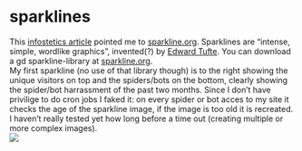 <!--
  id: 230
  date: 2005-12-27T10:15:55
  modified: 2012-07-03T09:29:30
  slug: sparklines
  type: post
  excerpt: <p>This infostetics article pointed me to sparkline.org. Sparklines are &#8220;intense, simple, wordlike graphics&#8221;, invented(?) by Edward Tufte. You can download a gd sparkline-library at sparkline.org. My first sparkline (no use of that library though) is to the right showing the unique visitors on top and the spiders/bots on the bottom, clearly showing the spider/bot harrassment [&hellip;]</p>
  categories: admin, backend
  tags: 
  inCv: 
  inPortfolio: 
  dateFrom: 
  dateTo: 
-->

# sparklines

<p>This <a href="http://infosthetics.com/archives/2005/09/sparklines.html" target="_blank">infostetics article</a> pointed me to <a href="http://sparkline.org/" target="_blank">sparkline.org</a>. Sparklines are &#8220;intense, simple, wordlike graphics&#8221;, invented(?) by <a href="http://www.edwardtufte.com/bboard/q-and-a-fetch-msg?msg_id=0001OR&#038;topic_id=1" target="_blank">Edward Tufte</a>. You can download a gd sparkline-library at <a href="http://sparkline.org/" target="_blank">sparkline.org</a>.<br />
My first sparkline (no use of that library though) is to the right showing the unique visitors on top and the spiders/bots on the bottom, clearly showing the spider/bot harrassment of the past two months. Since I don&#8217;t have privilige to do cron jobs I faked it: on every spider or bot acces to my site it checks the age of the sparkline image, if the image is too old it is recreated. I haven&#8217;t really tested yet how long before a time out (creating multiple or more complex images).<br />
<img src="/wordpress/wp-content/uploads/sl_unb.png" /></p>